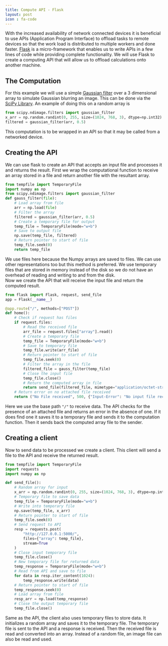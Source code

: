 ```yaml
---
title: Compute API - Flask
layout: post
icon : fa-code 
---
```


With the increased availability of network connected devices it is beneficial to use APIs (Application Program Interface) to offload tasks to remote devices so that the work load is distributed to multiple workers and done faster. [Flask](http://flask.pocoo.org/) is a micro-framework that enables us to write APIs in a few lines of code while providing complete functionality. We will use Flask to create a computing API that will allow us to offload calculations onto another machine.

## The Computation  

For this example we will use a simple [Gaussian filter](https://en.wikipedia.org/wiki/Gaussian_filter) over a 3 dimensional array to simulate Gaussian blurring an image. This can be done via the [SciPy Library](https://docs.scipy.org/doc/). An example of doing this on a random array is

```python
from scipy.ndimage.filters import gaussian_filter
x_arr = np.random.randint(0, 255, size=(1024, 768, 3), dtype=np.int32)
filtered = gaussian_filter(arr, 0.5)
```

This computation is to be wrapped in an API so that it may be called from a networked device.

## Creating the API  

We can use flask to create an API that accepts an input file and processes it and returns the result. First we wrap the computational function to receive an array stored in a file and return another file with the resultant array.

```python
from tempfile import TemporaryFile
import numpy as np
from scipy.ndimage.filters import gaussian_filter
def gauss_filter(file):
    # Load array from file
    arr = np.load(file)
    # Filter the array
    filtered = gaussian_filter(arr, 0.5)
    # Create a temporary file for output
    temp_file = TemporaryFile(mode="w+b")
    # Save to output file
    np.save(temp_file, filtered)
    # Return pointer to start of file
    temp_file.seek(0)
    return temp_file
```

We use files here because the Numpy arrays are saved to files. We can use other representations too but this method is preferred. We use temporary files that are stored in memory instead of the disk so we do not have an overhead of reading and writing to and from the disk.  
Now we create the API that will receive the input file and return the computed result.

```python
from flask import Flask, request, send_file
app = Flask(__name__)

@app.route("/", methods=["POST"])
def home():
    # Check if request has files
    if request.files:
        # Read the received file
        arr_file = request.files["array"].read()
        # Create a temporary file
        temp_file = TemporaryFile(mode="w+b")
        # Save to temporary file
        temp_file.write(arr_file)
        # Return pointer to start of file
        temp_file.seek(0)
        # Filter the array in the file
        filtered_file = gauss_filter(temp_file)
        # Close the input file
        temp_file.close()
        # Return the computed array in file
        return send_file(filtered_file, mimetype="application/octet-stream")
    # Return error on no attached file received
    return ("No File received", 500, {"Input-Error": "No input file received"})
```

Here we use the base path `"/"` to receive data. The API checks for the presence of an attached file and returns an error in the absence of one. If it does find one it saves it to a temporary file and sends it to the computation function. Then it sends back the computed array file to the sender.

## Creating a client  

Now to send data to be processed we create a client. This client will send a file to the API and receive the returned result.

```python
from tempfile import TemporaryFile
import requests
import numpy as np

def send_file():
    # Random array for input
    x_arr = np.random.randint(0, 255, size=(1024, 768, 3), dtype=np.int32)
    # Temporary file to save data
    temp_file = TemporaryFile(mode="w+b")
    # Write into temporary file
    np.save(temp_file, x_arr)
    # Return pointer to start of file
    temp_file.seek(0)
    # Send request to API
    resp = requests.post(
        "http://127.0.0.1:5000/",
        files={"array": temp_file},
        stream=True
    )
    # Close input temporary file
    temp_file.close()
    # New temporary file for returned data
    temp_response = TemporaryFile(mode="w+b")
    # Read from API and save to file
    for data in resp.iter_content(1024):
        temp_response.write(data)
    # Return pointer to start of file
    temp_response.seek(0)
    # Load array from file
    resp_arr = np.load(temp_response)
    # Close the output temporary file
    temp_file.close()
```

Same as the API, the client also uses temporary files to store data. It initializes a random array and saves it to the temporary file. The temporary file is sent to the API and a response is received. Then the received file is read and converted into an array. Instead of a random file, an image file can also be read and used.
